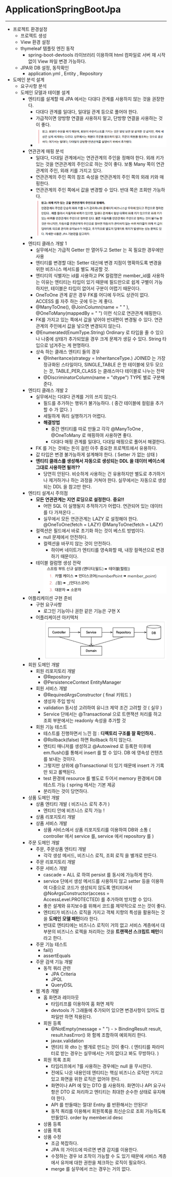 # ApplicationSpringBootJpa
***
- 프로젝트 환경설정
  - 프로젝트 생성
  - View 환경 설정
  - thymeleaf 템플릿 엔진 동작
    - spring-boot-devtools 라이브러리 이용하여 html 컴파일로 서버 재 시작 없이 View 파일 변경 가능하다.
  - JPA와 DB 설정, 동작확인
    - application.yml , Entity , Repository
- 도메인 분석 설계
  - 요구사항 분석
  - 도메인 모델과 테이블 설계
    - 엔티티를 설계할 때 JPA 에서는 다대다 관계를 사용하지 않는 것을 권장한다.
      - 다대다 관계를 일대다, 일대일 관계 등으로 풀어야 한다.
      - 가급적이면 양방향 연결을 사용하지 말고, 단방향 연결을 사용하는 것이 좋다.
      - ![img.png](img.png)
    - 연관관계 매핑 분석
      - 일대다, 다대일 관계에서는 연관관계의 주인을 정해야 한다. 외래 키가 있는 것을 연관관계의 주인으로 하는 것이 좋다. 보통 Many 쪽이 연관관계의 주인, 외래 키를 가지고 있다.
      - 연관관계의 주인 쪽의 참조 속성을 연관관계의 주인 쪽의 외래 키와 매핑한다.
      - 연관관계의 주인 쪽에서 값을 변경할 수 있다. 반대 쪽은 조회만 가능하다.
      - ![img_1.png](img_1.png)
    - 엔티티 클래스 개발 1
      - 실무에서는 가급적 Getter 만 열어두고 Setter 는 꼭 필요한 경우에만 사용
      - 엔티티를 변경할 대는 Setter 대신에 변경 지점이 명확하도록 변경을 위한 비즈니스 메서드를 별도 제공할 것.
      - 엔티티의 식별자는 id를 사용하고 PK 컬럼명은 member_id를 사용하는 이유는 엔티티는 타입이 있기 때문에 필드만으로 쉽게 구별이 가능하지만, 테이블은 타입이 없어서 구분이 어렵기 때문이다.
      - OneToOne 관계 같은 경우 FK를 어디에 두어도 상관이 없다. ACCESS 를 자주 하는 곳에 두는 게 좋다.
      - @ManyToOne(), @JoinColumn(name = " " ), @OneToMany(mappedBy = " ") 이런 식으로 연관관계 매핑한다.
      - FK를 가지고 있는 쪽에서 값을 넣어야 반대편이 변경될 수 있다. 연관 관계의 주인에서 값을 넣으면 변경되지 않는다.
      - @Enumerated(EnumType.String) Ordinary 로 타입을 줄 수 있으나 나중에 상태가 추가되었을 경우 크게 문제가 생길 수 있다. String 타입으로 넘겨주는 게 현명하다.
      - 상속 하는 클래스 엔티티 들의 경우
        - @Inheritance(strategy = InheritanceType.) JOINED 는 가장 정규화된 스타일이다, SINGLE_TABLE 은 한 테이블에 모두 모으는 것, TABLE_PER_CLASS 는 클래스마다 테이블로 나누는 전략
        - @DiscriminatorColumn(name = "dtype") TYPE 별로 구분해 준다.
    - 엔티티 클래스 개발 2
      - 실무에서는 다대다 관계를 거의 쓰지 않는다.
        - 필드를 추가하는 행위가 불가능하다. ( 중간 테이블에 컬럼을 추가할 수 가 없다. )
        - 세밀하게 쿼리 실행하기가 어렵다.
        - **해결방법**
          - 중간 엔티티를 따로 만들고 각각 @ManyToOne , @OneToMany 로 매핑하여 사용하면 좋다.
          - 다대다 매핑 관계를 일대다, 다대일 매핑으로 풀어서 해결한다.
      - FK 를 거는 것에는 돈이 걸린 아주 중요한 프로젝트에서 유용하다.
      - 값 타입은 변경 불가능하게 설계해야 한다. ( Setter 가 없는 상태 )
      - **엔티티 클래스를 생성해서 자동으로 생성되는 DDL 을 데이터 베이스에 그대로 사용하면 될까??**
        - 당연히 안된다. 비슷하게 사용하는 건 유용하지만 별도로 추가하거나 제거하거나 하는 과정을 거쳐야 한다. 실무에서는 자동으로 생성되는 DDL 을 참고만 한다.
    - 엔티티 설계시 주의점
      - **모든 연관관계는 지연 로딩으로 설정한다.** **중요!!** 
        - 어떤 SQL 이 실행될지 추적하기가 어렵다. 연관되어 있는 데이터를 다 가져온다 ..
        - 실무에서 모든 연관관계는 LAZY 로 설정해야 한다. @OneToOne(fetch = LAZY) @ManyToOne(fetch = LAZY)
      - 컬렉션은 필드에서 바로 초기화 하는 것이 베스트 방법이다.
        - null 문제에서 안전하다.
        - 컬렉션을 바꾸지 않는 것이 안전하다.
          - 하이버 네이트가 엔티티를 영속화할 때, 내장 컬렉션으로 변경하기 때문이다.
      - 테이블 컬럼명 생성 전략
        - ![img_2.png](img_2.png)
    - 어플리케이션 구현 준비
      - 구현 요구사항
        - 로그인 기능이나 권한 같은 기능은 구현 X
      - 어플리케이션 아키텍처
        - ![img_3.png](img_3.png)
    - 회원 도메인 개발
      - 회원 리포지토리 개발
        - @Repository
        - @PersistenceContext EntityManager
      - 회원 서비스 개발
        - @RequiredArgsConstructor ( final 키워드 )
        - 생성자 주입 방식
        - validation 동시성 고려하여 유니크 제약 조건 고려할 것 ( 실무 )
        - Service 단에서는 @Transactional 으로 트랜잭션 처리를 하고 조회 부분에서는 readonly 속성을 추가할 것
      - 회원 기능 테스트
        - 테스트를 진행하면서 느낀 점 : **디렉토리 구조를 잘 확인하자..** 
        - @Rollback(false) 하면 Rollback 하지 않는다.
        - 엔티티 매니저를 생성하고 @Autowired 로 등록한 이후에 em.flush()를 통해서 insert 를 할 수 있다. DB 에 영속성 컨텐츠를 보내는 것이다.
        - 그렇지만 상위에 @Transactional 이 있기 때문에 insert 가 기록만 되고 롤백된다.
        - test 환경에 resource 를 별도로 두어서 memory 환경에서 DB 테스트 가능 ( spring 에서는 기본 제공 
        - 분리하는 것이 당연하다.
    - 상품 도메인 개발
      - 상품 엔티티 개발 ( 비즈니스 로직 추가 )
        - 엔티티 안에 비즈니스 로직 가능 !
      - 상품 리포지토리 개발
      - 상품 서비스 개발
        - 상품 서비스에서 상품 리포지토리를 이용하여 DB와 소통 ( controller 에서 service 를, service 에서 repository 를 )
    - 주문 도메인 개발
      - 주문, 주문상품 엔티티 개발
        - 각각 생성 메서드, 비즈니스 로직, 조회 로직 을 별개로 만든다.
      - 주문 리포지토리 개발
      - 주문 서비스 개발
        - cascade = ALL 로 하여 persist 를 동시에 가능하게 한다.
        - service 단에서 생성 메서드를 사용하지 않고 setter 등을 이용하여 다중으로 코드가 생성되지 않도록 엔티티에서 @NoArgsConstructor(access = AccessLevel.PROTECTED) 를 추가하여 방지할 수 있다.
        - 좋은 설계와 유지보수를 위해서 코드를 제약적으로 쓰는 것이 좋다.
        - 엔티티가 비즈니스 로직을 가지고 객체 지향의 특성을 활용하는 것을 **도메인 모델 패턴**이라 한다.
        - 반대로 엔티티에는 비즈니스 로직이 거의 없고 서비스 계층에서 대부분의 비즈니스 로젝을 처리하는 것을 **트랜잭션 스크립트 패턴**이라고 한다.
      - 주문 기능 테스트
        - fail()
        - assertEquals
      - 주문 검색 기능 개발
        - 동적 쿼리 관련
          - JPA Criteria
          - JPQL
          - QueryDSL
      - 웹 계층 개발
        - 홈 화면과 레이아웃
          - 타임리프를 이용하여 홈 화면 제작
          - devtools 가 그래들에 추가되어 있으면 변경사항이 있어도 컴파일만 하면 적용된다.
        - 회원 등록
          - @NotEmpty(message = " ") - > BindingResult result, result.hasError() 와 함께 조합하여 예외처리 한다.
          - javax.validation
          - 엔티티 와 dto 는 별개로 만드는 것이 좋다. ( 엔티티를 파라미터로 받는 경우는 실무에서는 거의 없다고 봐도 무방하다. )
        - 회원 목록 조회
          - 타임리프에서 ?를 사용하는 경우에는 null 을 무시한다.
          - 전에도 나온 내용인데 엔티티는 핵심 비즈니스 로직만 가지고 있고 화면을 위한 로직은 없어야 한다.
          - 화면이나 API 에 맞는 DTO 를 사용하자. 화면이나 API 요구사항은 DTO 로 처리하고 엔티티는 최대한 순수한 상태로 유지해야 한다.
          - API 를 만들때는 절대! Entity 를 반환해서는 안된다!
          - 동적 쿼리를 이용해서 회원목록을 최신순으로 조회 가능하도록 만들었다. order by member.id desc
        - 상품 등록
        - 상품 목록
        - 상품 수정
          - 조금 복잡하다.
          - JPA 의 가이드에 따르면 변경 감지를 이용한다.
          - 수정하는 경우 Id 조작이 가능할 수 도 있기 때문에 서비스 계층에서 유저에 대한 권한을 체크하는 로직이 필요하다.
          - merge 를 실무에서 쓰는 경우는 거의 없다.